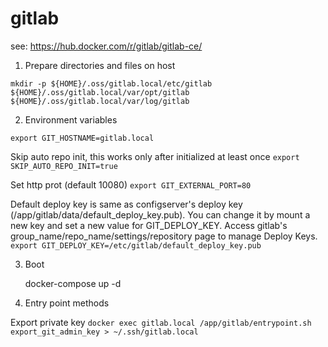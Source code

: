 
# gitlab

  see: https://hub.docker.com/r/gitlab/gitlab-ce/

1. Prepare directories and files on host

  `mkdir -p ${HOME}/.oss/gitlab.local/etc/gitlab ${HOME}/.oss/gitlab.local/var/opt/gitlab ${HOME}/.oss/gitlab.local/var/log/gitlab`

2. Environment variables

  `export GIT_HOSTNAME=gitlab.local`

  Skip auto repo init, this works only after initialized at least once
  `export SKIP_AUTO_REPO_INIT=true`
    
  Set http prot (default 10080)
  `export GIT_EXTERNAL_PORT=80`
    
  Default deploy key is same as configserver's deploy key (/app/gitlab/data/default_deploy_key.pub).
  You can change it by mount a new key and set a new value for GIT_DEPLOY_KEY.
  Access gitlab's group_name/repo_name/settings/repository page to manage Deploy Keys.
  `export GIT_DEPLOY_KEY=/etc/gitlab/default_deploy_key.pub`

3. Boot

    docker-compose up -d

4. Entry point methods

  Export private key
  `docker exec gitlab.local /app/gitlab/entrypoint.sh export_git_admin_key > ~/.ssh/gitlab.local`
